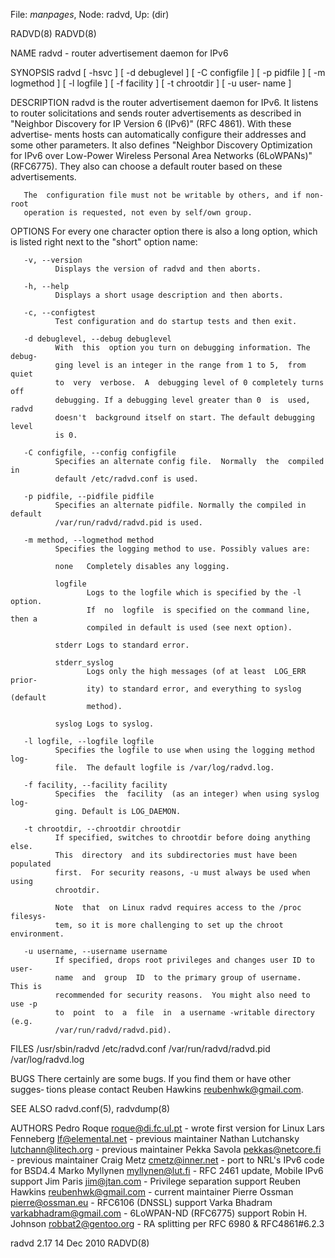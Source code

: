 File: *manpages*,  Node: radvd,  Up: (dir)

RADVD(8)                                                              RADVD(8)



NAME
       radvd - router advertisement daemon for IPv6

SYNOPSIS
       radvd [ -hsvc ] [ -d debuglevel ] [ -C configfile ] [ -p pidfile ] [ -m
       logmethod ] [ -l logfile ] [ -f facility ] [ -t chrootdir ] [ -u  user‐
       name ]


DESCRIPTION
       radvd is the router advertisement daemon for IPv6. It listens to router
       solicitations and sends router advertisements as described in "Neighbor
       Discovery  for  IP Version 6 (IPv6)" (RFC 4861).  With these advertise‐
       ments hosts can automatically configure their addresses and some  other
       parameters.  It  also defines "Neighbor Discovery Optimization for IPv6
       over Low-Power Wireless Personal Area Networks  (6LoWPANs)"  (RFC6775).
       They also can choose a default router based on these advertisements.

       The  configuration file must not be writable by others, and if non-root
       operation is requested, not even by self/own group.


OPTIONS
       For every one character option there is also a long  option,  which  is
       listed right next to the "short" option name:


       -v, --version
              Displays the version of radvd and then aborts.

       -h, --help
              Displays a short usage description and then aborts.

       -c, --configtest
              Test configuration and do startup tests and then exit.

       -d debuglevel, --debug debuglevel
              With  this  option you turn on debugging information. The debug‐
              ging level is an integer in the range from 1 to 5,  from   quiet
              to  very  verbose.  A  debugging level of 0 completely turns off
              debugging. If a debugging level greater than 0  is  used,  radvd
              doesn't  background itself on start. The default debugging level
              is 0.

       -C configfile, --config configfile
              Specifies an alternate config file.  Normally  the  compiled  in
              default /etc/radvd.conf is used.

       -p pidfile, --pidfile pidfile
              Specifies an alternate pidfile. Normally the compiled in default
              /var/run/radvd/radvd.pid is used.

       -m method, --logmethod method
              Specifies the logging method to use. Possibly values are:

              none   Completely disables any logging.

              logfile
                     Logs to the logfile which is specified by the -l  option.
                     If  no  logfile  is specified on the command line, then a
                     compiled in default is used (see next option).

              stderr Logs to standard error.

              stderr_syslog
                     Logs only the high messages (of at least  LOG_ERR  prior‐
                     ity) to standard error, and everything to syslog (default
                     method).

              syslog Logs to syslog.

       -l logfile, --logfile logfile
              Specifies the logfile to use when using the logging method  log‐
              file.  The default logfile is /var/log/radvd.log.

       -f facility, --facility facility
              Specifies  the  facility  (as an integer) when using syslog log‐
              ging. Default is LOG_DAEMON.

       -t chrootdir, --chrootdir chrootdir
              If specified, switches to chrootdir before doing anything  else.
              This  directory  and its subdirectories must have been populated
              first.  For security reasons, -u must always be used when  using
              chrootdir.

              Note  that  on Linux radvd requires access to the /proc filesys‐
              tem, so it is more challenging to set up the chroot environment.

       -u username, --username username
              If specified, drops root privileges and changes user ID to user‐
              name  and  group  ID  to the primary group of username.  This is
              recommended for security reasons.  You might also need to use -p
              to  point  to  a  file  in  a username -writable directory (e.g.
              /var/run/radvd/radvd.pid).

FILES
       /usr/sbin/radvd
       /etc/radvd.conf
       /var/run/radvd/radvd.pid
       /var/log/radvd.log

BUGS
       There certainly are some bugs. If you find them or have  other  sugges‐
       tions please contact Reuben Hawkins <reubenhwk@gmail.com>.


SEE ALSO
       radvd.conf(5), radvdump(8)

AUTHORS
       Pedro Roque    <roque@di.fc.ul.pt> - wrote first version for Linux
       Lars Fenneberg <lf@elemental.net>  - previous maintainer
       Nathan Lutchansky   <lutchann@litech.org>    - previous maintainer
       Pekka Savola   <pekkas@netcore.fi>     - previous maintainer
       Craig Metz     <cmetz@inner.net>   - port to NRL's IPv6 code for BSD4.4
       Marko Myllynen <myllynen@lut.fi>   - RFC 2461 update, Mobile IPv6 support
       Jim Paris <jim@jtan.com>      - Privilege separation support
       Reuben Hawkins  <reubenhwk@gmail.com>   - current maintainer
       Pierre Ossman   <pierre@ossman.eu>      - RFC6106 (DNSSL) support
       Varka Bhadram  <varkabhadram@gmail.com> - 6LoWPAN-ND (RFC6775) support
       Robin H. Johnson    <robbat2@gentoo.org>     - RA splitting per RFC 6980 & RFC4861#6.2.3



radvd 2.17                        14 Dec 2010                         RADVD(8)
